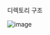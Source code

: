 디렉토리 구조

![image](https://user-images.githubusercontent.com/45067949/148171919-6171cac7-c80c-4a52-a2d4-9442df22ef25.png)
